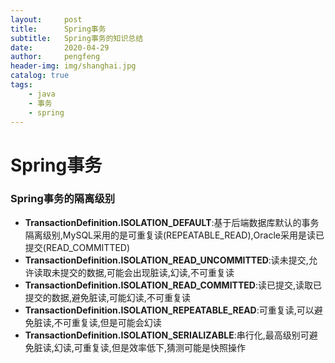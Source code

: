 ```yaml
---
layout:     post
title:      Spring事务
subtitle:   Spring事务的知识总结
date:       2020-04-29
author:     pengfeng
header-img: img/shanghai.jpg
catalog: true
tags:
    - java
    - 事务
    - spring
---
```


# Spring事务

### Spring事务的隔离级别

* **TransactionDefinition.ISOLATION_DEFAULT**:基于后端数据库默认的事务隔离级别,MySQL采用的是可重复读(REPEATABLE_READ),Oracle采用是读已提交(READ_COMMITTED)<br/>
* **TransactionDefinition.ISOLATION_READ_UNCOMMITTED**:读未提交,允许读取未提交的数据,可能会出现脏读,幻读,不可重复读<br/>
* **TransactionDefinition.ISOLATION_READ_COMMITTED**:读已提交,读取已提交的数据,避免脏读,可能幻读,不可重复读<br/>
* **TransactionDefinition.ISOLATION_REPEATABLE_READ**:可重复读,可以避免脏读,不可重复读,但是可能会幻读<br/>
* **TransactionDefinition.ISOLATION_SERIALIZABLE**:串行化,最高级别可避免脏读,幻读,可重复读,但是效率低下,猜测可能是快照操作


